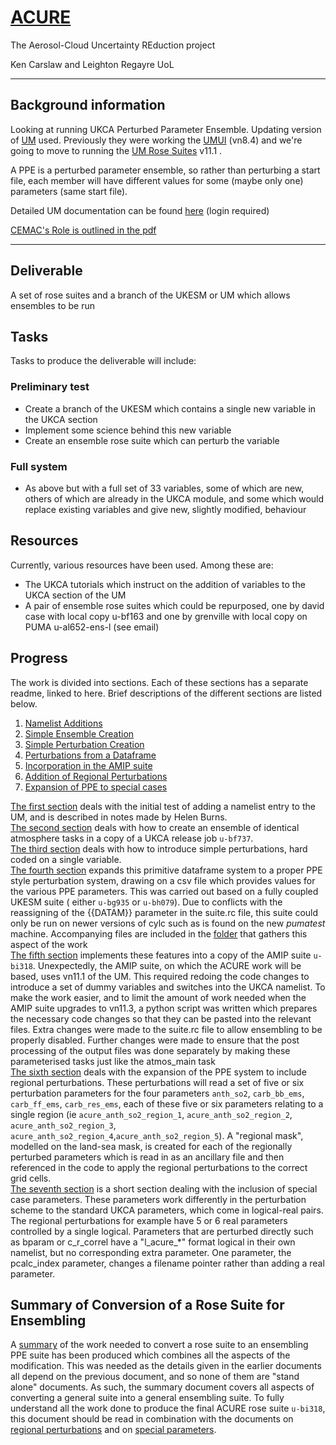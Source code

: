 # [ACURE](https://gtr.ukri.org/projects?ref=NE%2FP013406%2F1) #

The Aerosol-Cloud Uncertainty REduction project

Ken Carslaw and Leighton Regayre UoL

<hr>

## Background information ##

Looking at running UKCA Perturbed Parameter Ensemble. Updating version of [UM](http://cms.ncas.ac.uk/wiki/UM) used. Previously they were working the [UMUI](http://cms.ncas.ac.uk/wiki/UM/RunningUMOnArcher) (vn8.4) and we're going
to move to running the [UM Rose Suites](http://cms.ncas.ac.uk/wiki/RoseCylc) v11.1 .

A PPE is a perturbed parameter ensemble, so rather than perturbing a
start file, each member will have different values for some (maybe
only one) parameters (same start file).

Detailed UM documentation can be found [here](https://code.metoffice.gov.uk/doc/um/latest/umdp.html) (login required)

[CEMAC's Role is outlined in the pdf](CEMAC_priorities_for_ACURE_v2_1-1.pdf)

<hr>

## Deliverable

A set of rose suites and a branch of the UKESM or UM which allows ensembles to be run

## Tasks

Tasks to produce the deliverable will include:

### Preliminary test
* Create a branch of the UKESM which contains a single new variable in the UKCA section
* Implement some science behind this new variable
* Create an ensemble rose suite which can perturb the variable

### Full system
* As above but with a full set of 33 variables, some of which are new, others of which are already in the UKCA module, and some which would replace existing variables and give new, slightly modified, behaviour

## Resources

Currently, various resources have been used. Among these are:

* The UKCA tutorials which instruct on the addition of variables to the UKCA section of the UM
* A pair of ensemble rose suites which could be repurposed, one by david case with local copy u-bf163 and one by grenville with local copy on PUMA u-al652-ens-l (see email)

## Progress

The work is divided into sections. Each of these sections has a separate readme, linked to here. Brief descriptions of the different sections are listed below.

1. [Namelist Additions](ACURE-Namelist-Test/Notes_by_HB.md)
2. [Simple Ensemble Creation](Ensemble_Generation_1/Part1-Create_Ensemble.md)
3. [Simple Perturbation Creation](Ensemble_Generation_1/Part2-Add_A_Perturbation.md)
4. [Perturbations from a Dataframe](Ensemble_Generation_2/Part3-Extended_to_dataframe.md)
5. [Incorporation in the AMIP suite](Ensemble_Generation_3/Part4-Implement_In_AMIP.md)
6. [Addition of Regional Perturbations](Regional_Perturbation/Regional_Perturbations.md)
7. [Expansion of PPE to special cases](Regional_Perturbation/Special_Case_Parameters.md)


[The first section](ACURE-Namelist-Test/Notes_by_HB.md) deals with the initial test of adding a namelist entry to the UM, and is described in notes made by Helen Burns.<br>
[The second section](Ensemble_Generation_1/Part1-Create_Ensemble.md) deals with how to create an ensemble of identical atmosphere tasks in a copy of a UKCA release job `u-bf737`.<br>
[The third section](Ensemble_Generation_1/Part2-Add_A_Perturbation.md) deals with how to introduce simple perturbations, hard coded on a single variable.<br>
[The fourth section](Ensemble_Generation_2/Part3-Extended_to_dataframe.md) expands this primitive dataframe system to a proper PPE style perturbation system, drawing on a csv file which provides values for the various PPE parameters. This was carried out based on a fully coupled UKESM suite ( either `u-bg935` or `u-bh079`). Due to conflicts with the reassigning of the {{DATAM}} parameter in the suite.rc file, this suite could only be run on newer versions of cylc such as is found on the new *pumatest* machine. Accompanying files are included in the [folder](Ensemble_Generation_2) that gathers this aspect of the work<br>
[The fifth section](Ensemble_Generation_3/Part4-Implement_In_AMIP.md) implements these features into a copy of the AMIP suite `u-bi318`. Unexpectedly, the AMIP suite, on which the ACURE work will be based, uses vn11.1 of the UM. This required redoing the code changes to introduce a set of dummy variables and switches into the UKCA namelist. To make the work easier, and to limit the amount of work needed when the AMIP suite upgrades to vn11.3, a python script was written which prepares the necessary code changes so that they can be pasted into the relevant files. Extra changes were made to the suite.rc file to allow ensembling to be properly disabled. Further changes were made to ensure that the post processing of the output files was done separately by making these parameterised tasks just like the atmos_main task<br>
[The sixth section](Regional_Perturbation/Regional_Perturbations.md) deals with the expansion of the PPE system to include regional perturbations. These perturbations will read a set of five or six perturbation parameters for the four parameters `anth_so2`, `carb_bb_ems`, `carb_ff_ems`, `carb_res_ems`, each of these five or six parameters relating to a single region (ie `acure_anth_so2_region_1`, `acure_anth_so2_region_2`, `acure_anth_so2_region_3`, `acure_anth_so2_region_4`,`acure_anth_so2_region_5`). A "regional mask", modelled on the land-sea mask, is created for each of the regionally perturbed parameters which is read in as an ancillary file and then referenced in the code to apply the regional perturbations to the correct grid cells.<br>
[The seventh section](Regional_Perturbation/Special_Case_Parameters.md) is a short section dealing with the inclusion of special case parameters. These parameters work differently in the perturbation scheme to the standard UKCA parameters, which come in logical-real pairs. The regional perturbations for example have 5 or 6 real parameters controlled by a single logical. Parameters that are perturbed directly such as bparam or c_r_correl have a "l_acure_*" format logical in their own namelist, but no corresponding extra parameter. One parameter, the pcalc_index parameter, changes a filename pointer rather than adding a real parameter.<br>

## Summary of Conversion of a Rose Suite for Ensembling

A [summary](rose_suite_doc.md) of the work needed to convert a rose suite to an ensembling PPE suite has been produced which combines all the aspects of the modification. This was needed as the details given in the earlier documents all depend on the previous document, and so none of them are "stand alone" documents. As such, the summary document covers all aspects of converting a general suite into a general ensembling suite. To fully understand all the work done to produce the final ACURE rose suite `u-bi318`, this document should be read in combination with the documents on [regional perturbations](Regional_Perturbation/Regional_Perturbations.md) and on [special parameters](Regional_Perturbation/Special_Case_Parameters.md).
